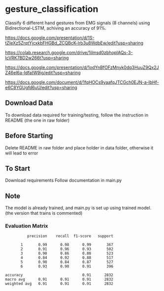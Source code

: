 # gesture_classification
Classify 6 different hand gestures from EMG signals (8 channels) using Bidirectional-LSTM, achiving an accuracy of 91%.

https://docs.google.com/presentation/d/1S-tZIeXz5ZrqtYjcxkbFHGBd_ZCQBcK-lrb3u8WdbEw/edit?usp=sharing

https://colab.research.google.com/drive/1ilmsd0zbhoplAQs-3-lcVRK7BD2w266t?usp=sharing

https://docs.google.com/presentation/d/1odYnBfOFzMnyk0dq3HuuZ9Qx2JZ46el6a-IdfatW9ig/edit?usp=sharing

https://docs.google.com/document/d/1fqHOCs9yaafqJTCGch0EJN-a-lbHf-e6C8YGUgfd6uU/edit?usp=sharing

## Download Data
To download data required for training/testing, follow the instruction in README (the one in raw folder)

## Before Starting
Delete README in raw folder and place holder in data folder, otherwise it will lead to error

## To Start
Download requirements
Follow documentation in main.py

## Note
The model is already trained, and main.py is set up using trained model. (the version that trains is commented)


### Evaluation Matrix
              precision    recall  f1-score   support

           1       0.99      0.98      0.99       367
           2       0.91      0.96      0.93       502
           3       0.90      0.86      0.88       523
           4       0.84      0.92      0.88       517
           5       0.90      0.84      0.87       527
           6       0.93      0.90      0.91       396

    accuracy                           0.91      2832
    macro avg      0.91      0.91      0.91      2832
    weighted avg   0.91      0.91      0.91      2832
